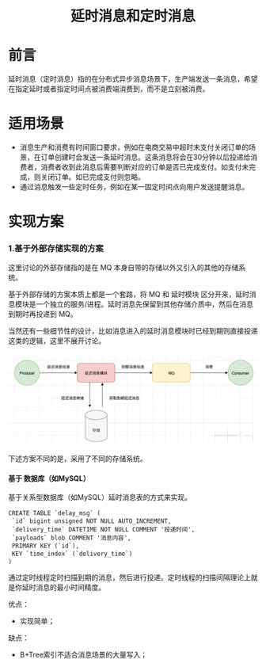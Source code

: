 <h1 align = "center">延时消息和定时消息</h1>

# 前言

延时消息（定时消息）指的在分布式异步消息场景下，生产端发送一条消息，希望在指定延时或者指定时间点被消费端消费到，而不是立刻被消费。

# 适用场景

- 消息生产和消费有时间窗口要求，例如在电商交易中超时未支付关闭订单的场景，在订单创建时会发送一条延时消息。这条消息将会在30分钟以后投递给消费者，消费者收到此消息后需要判断对应的订单是否已完成支付。如支付未完成，则关闭订单。如已完成支付则忽略。
- 通过消息触发一些定时任务，例如在某一固定时间点向用户发送提醒消息。

# 实现方案

### 1.基于外部存储实现的方案

这里讨论的外部存储指的是在 MQ 本身自带的存储以外又引入的其他的存储系统。

基于外部存储的方案本质上都是一个套路，将 MQ 和 延时模块 区分开来，延时消息模块是一个独立的服务/进程。延时消息先保留到其他存储介质中，然后在消息到期时再投递到 MQ。

当然还有一些细节性的设计，比如消息进入的延时消息模块时已经到期则直接投递这类的逻辑，这里不展开讨论。

![640](..\img\640.png)

下述方案不同的是，采用了不同的存储系统。

#### 基于 数据库（如MySQL）

基于关系型数据库（如MySQL）延时消息表的方式来实现。

```mysql
CREATE TABLE `delay_msg` (
 `id` bigint unsigned NOT NULL AUTO_INCREMENT,
 `delivery_time` DATETIME NOT NULL COMMENT '投递时间',
 `payloads` blob COMMENT '消息内容',
 PRIMARY KEY (`id`),
 KEY `time_index` (`delivery_time`)
)
```

通过定时线程定时扫描到期的消息，然后进行投递。定时线程的扫描间隔理论上就是你延时消息的最小时间精度。

优点：

- 实现简单；

缺点：

- B+Tree索引不适合消息场景的大量写入；
